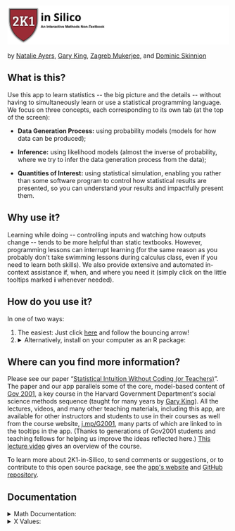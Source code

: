 ![Our logo, which reads 2k1 in Silico](./logos/2k1silicologo_v3b.png)

by <a href="https://natalie-ayers.github.io/home/" title="">Natalie Ayers</a>, <a href="garyking.org" title="">Gary King</a>, <a href="https://politicalscience.yale.edu/people/zagreb-mukerjee" title="">Zagreb Mukerjee</a>, and <a href="https://dskinnion.github.io/" title="">Dominic Skinnion</a>

## What is this?

Use this app to learn statistics -- the big picture and the details -- without having to simultaneously learn or use a statistical programming language. We focus on three concepts, each corresponding to its own tab (at the top of the screen):

* **Data Generation Process:** using probability models (models for how data can be produced);

* **Inference:** using likelihood models (almost the inverse of probability, where we try to infer the data generation process from the data);

* **Quantities of Interest:** using statistical simulation, enabling you rather than some software program to control how statistical results are presented, so you can understand your results and impactfully present them.

## Why use it?

Learning while doing -- controlling inputs and watching how outputs change -- tends to be more helpful than static textbooks.  However, programming lessons can interrupt learning (for the same reason as you probably don't take swimming lessons during calculus class, even if you need to learn both skills). We also provide extensive and automated in-context assistance if, when, and where you need it (simply click on the little tooltips marked **i** whenever needed).

## How do you use it?

In one of two ways: 
1. The easiest:  Just click <a href = "https://2k1.iq.harvard.edu">here</a> and follow the bouncing arrow!
2. <details><summary>Alternatively, install on your computer as an R package:</summary>
   <ul>
      <li><a href = "https://www.r-project.org/">Install R</a> (optionally <a href = "https://www.rstudio.com/products/rstudio/download/">with RStudio</a>) on your computer.</li>
      <li>Open a new R session, with no packages loaded.</li>
      <li>Make sure your R is at version 4.0.0 or later.</li>
      <li>Enter: <code>options(pkgType="binary")</code>.</li>
      <li>Install the <code>devtools</code> library: <code>install.packages("devtools")</code>. </li>
      <li>Install the package locally with <code>devtools::install_github(“iqss-research/2k1-in-silico”, upgrade = T, quiet = T)</code>, downloading dependencies as needed </li>
      <li>Load the package with <code>library("Gov2k1inSilico")</code>. </li>
      <li>Run the app with <code>runGov2k1()</code>.</li>
   </ul>
</details>

## Where can you find more information?

Please see our paper “<a target="_blank" href="https://garyking.org/2k1">Statistical Intuition Without Coding (or Teachers)</a>”. The paper and our app parallels some of the core, model-based content of <a target="_blank" href="https://projects.iq.harvard.edu/gov2001/">Gov 2001</a>, a key course in the Harvard Government Department's social science methods sequence (taught for many years by <a target="_blank" href="http://garyking.org">Gary King</a>). All the lectures, videos, and many other teaching materials, including this app, are available for other instructors and students to use in their courses as well from the course website, <a target="_blank" href="https://projects.iq.harvard.edu/gov2001/">j.mp/G2001</a>, many parts of which are linked to in the tooltips in the app. (Thanks to generations of Gov2001 students and teaching fellows for helping us improve the ideas reflected here.) <a target="_blank" href="https://youtu.be/qs2uCuDL2OQ?t=2416">This lecture video</a> gives an overview of the course.

To learn more about 2K1-in-Silico, to send comments or suggestions, or to contribute to this open source package, see the <a target="_blank"  href = "https://iqss-research.github.io/2k1-in-silico/">app's website</a> and <a target="_blank" href="https://github.com/iqss-research/2k1-in-silico">GitHub repository</a>.
  
## Documentation

<details><summary>Math Documentation:</summary>
<div style="text-align: center"><iframe src="https://docs.google.com/document/d/1tpIl1o8iZB6jQKyyOAEGQLIfs-wRY2lYGte7qJ9ylYE" width="100%" height="1000" ></iframe></div>
</details>

<details><summary>X Values:</summary>
<div style="text-align: center"><iframe src="https://docs.google.com/spreadsheets/d/1iLBqVaGuLxXyPF4LfuggeGfTZC2roSSaF-cnqSD7TEU" width="100%" height="1000" ></iframe></div>
</details>

